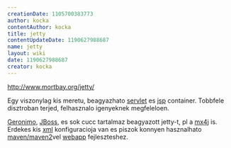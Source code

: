 ```yaml
---
creationDate: 1105700383773 
author: kocka 
contentAuthor: kocka 
title: jetty 
contentUpdateDate: 1190627988687 
name: jetty 
layout: wiki 
date: 1190627988687 
creator: kocka 
---
```

http://www.mortbay.org/jetty/

Egy viszonylag kis meretu, beagyazhato [servlet](servlet.html) es [jsp](JSP.html) container. Tobbfele disztroban terjed, felhasznalo igenyeknek megfeleloen.

[Geronimo](geronimo.html), [JBoss](jboss.html), es sok cucc tartalmaz beagyazott jetty-t, pl a [mx4j](mx4j.html) is. Erdekes kis [xml](XML.html) konfiguracioja van es piszok konnyen hasznalhato [maven/maven2](maven/maven2.html)vel [webapp](webapp.html) fejleszteshez.


